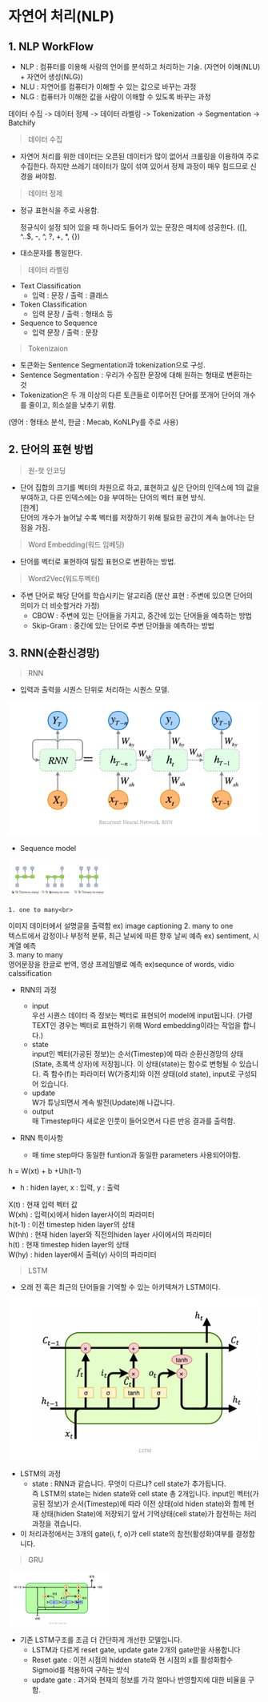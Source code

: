 # 자연어 처리(NLP) 

## 1. NLP WorkFlow
* NLP : 컴퓨터를 이용해 사람의 언어를 분석하고 처리하는 기술.
(자연어 이해(NLU) + 자연어 생성(NLG))
* NLU : 자연어를 컴퓨터가 이해할 수 있는 값으로 바꾸는 과정
* NLG : 컴퓨터가 이해한 값을 사람이 이해할 수 있도록 바꾸는 과정

데이터 수집 -> 데이터 정제 -> 데이터 라벨링 -> Tokenization -> Segmentation -> Batchify

> 데이터 수집
    
* 자연어 처리를 위한 데이터는 오픈된 데이터가 많이 없어서 크롤링을 이용하여 주로 수집한다. 하지만 쓰레기 데이터가 많이 섞여 있어서 정제 과정이 매우 힘드므로 신경을 써야함.

> 데이터 정제
* 정규 표현식을 주로 사용함.
    
    정규식이 설정 되어 있을 때 하나라도 들어가 있는 문장은 매치에 성공한다.
    ([], ^..$, -, ^, ?, +, *, {})
* 대소문자를 통일한다.

> 데이터 라벨링
* Text Classification
    * 입력 : 문장 / 출력 : 클래스
* Token Classification
    * 입력 문장 / 출력 : 형태소 등
* Sequence to Sequence
    * 입력 문장 / 출력 : 문장

> Tokenizaion
* 토큰화는 Sentence Segmentation과 tokenization으로 구성.
* Sentence Segmentation : 우리가 수집한 문장에 대해 원하는 형태로 변환하는 것
* Tokenization은 두 개 이상의 다른 토큰들로 이루어진 단어를 쪼개어 단어의 개수를 줄이고, 희소설을 낮추기 위함.

(영어 : 형태소 분석, 한글 : Mecab, KoNLPy를 주로 사용)

## 2. 단어의 표현 방법
> 원-핫 인코딩
* 단어 집합의 크기를 벡터의 차원으로 하고, 표현하고 싶은 단어의 인덱스에 1의 값을 부여하고, 다른 인덱스에는 0을 부여하는 단어의 벡터 표현 방식.<br>
[한계]<br>
단어의 개수가 늘어날 수록 벡터를 저장하기 위해 필요한 공간이 계속 늘어나는 단점을 가짐.

> Word Embedding(워드 임베딩)
* 단어를 벡터로 표현하여 밀집 표현으로 변환하는 방법.

> Word2Vec(워드투벡터)
* 주변 단어로 해당 단어를 학습시키는 알고리즘
(분산 표현 : 주변에 있으면 단어의 의미가 더 비슷할거라 가정)
    * CBOW : 주변에 있는 단어들을 가지고, 중간에 있는 단어들을 예측하는 방법
    * Skip-Gram : 중간에 있는 단어로 주변 단어들을 예측하는 방법


## 3. RNN(순환신경망)

> RNN<br>
* 입력과 출력을 시퀀스 단위로 처리하는 시퀀스 모델.

<img src="https://github.com/Hyeok95/ML-DL-practice/blob/main/DL/NLP/Image/RNN.PNG">

* Sequence model

<img src="https://github.com/Hyeok95/ML-DL-practice/blob/main/DL/NLP/Image/RNN2.PNG" width="200px">

    1. one to many<br>
이미지 데이터에서 설명글을 출력함 ex) image captioning
    2. many to one<br> 
텍스트에서 감정이나 부정적 분류, 최근 날씨에 따른 향후 날씨 예측 ex) sentiment, 시계열 예측<br>
    3. many to many<br>
영어문장을 한글로 번역, 영상 프레임별로 예측 ex)sequnce of words, vidio calssification

* RNN의 과정
    - input<br>
우선 시퀀스 데이터 즉 정보는 벡터로 표현되어 model에 input됩니다.
(가령 TEXT인 경우는 벡터로 표현하기 위해 Word embedding이라는 작업을 합니다.)
    - state<br>
input인 벡터(가공된 정보)는 순서(Timestep)에 따라 순환신경망의 상태(State, 초록색 상자)에 저장됩니다. 이 상태(state)는 함수로 변형될 수 있습니다. 즉 함수(f)는 파라미터 W(가중치)와 이전 상태(old state), input로 구성되어 있습니다.
    - update<br>
 W가 튜닝되면서 계속 발전(Update)해 나갑니다.
    - output<br>
매 Timestep마다 새로운 인풋이 들어오면서 다른 반응 결과를 출력함.

* RNN 특이사항
    - 매 time step마다 동일한 funtion과 동일한 parameters 사용되어야함.

h = W(xt) + b +Uh(t-1)
* h : hiden layer, x : 입력, y : 출력

X(t) : 현재 입력 벡터 값<br>
W(xh) : 입력(x)에서 hiden layer사이의 파라미터<br>
h(t-1) : 이전 timestep hiden layer의 상태<br>
W(hh) : 현재 hiden layer와 직전의hiden layer 사이에서의 파라미터<br>
h(t) : 현재 timestep hiden layer의 상태<br>
W(hy) : hiden layer에서 출력(y) 사이의 파라미터<br>


> LSTM<br>
* 오래 전 혹은 최근의 단어들을 기억할 수 있는 아키텍쳐가 LSTM이다.

<img src="https://github.com/Hyeok95/ML-DL-practice/blob/main/DL/NLP/Image/LSTM.PNG">

- LSTM의 과정
    - state : RNN과 같습니다. 무엇이 다르냐? cell state가 추가됩니다.<br>
    즉 LSTM의 state는 hiden state와 cell state 총 2개입니다. input인 벡터(가공된 정보)가 순서(Timestep)에 따라 이전 상태(old hiden state)와 함께 현재 상태(hiden State)에 저장되기 앞서 기억상태(cell state)가 참전하는 처리과정을 겪습니다.
- 이 처리과정에서는 3개의 gate(i, f, o)가 cell state의 참전(활성화)여부를 결정합니다.

> GRU<br>

<img src="https://github.com/Hyeok95/ML-DL-practice/blob/main/DL/NLP/Image/GRU.PNG" width="200px">

* 기존 LSTM구조를 조금 더 간단하게 개선한 모델입니다.
    - LSTM과 다르게 reset gate, update gate 2개의 gate만을 사용합니다
    - Reset gate : 이전 시점의 hidden state와 현 시점의 x를 활성화함수 Sigmoid를 적용하여 구하는 방식
    - update gate : 과거와 현재의 정보를 가각 얼마나 반영할지에 대한 비율을 구함.




